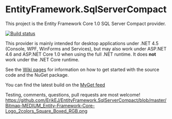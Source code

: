 # EntityFramework.SqlServerCompact
This project is the Entity Framework Core 1.0 SQL Server Compact provider.

[![Build status](https://ci.appveyor.com/api/projects/status/y7eyabev603qgy7h/branch/master?svg=true)](https://ci.appveyor.com/project/ErikEJ/entityframework-sqlservercompact/branch/master)

This provider is mainly intended for desktop applications under .NET 4.5 (Console, WPF, WinForms and Services), but may also work under ASP.NET 4.6 and ASP.NET Core 1.0 when using the full .NET runtime. It does **not** work under the .NET Core runtime.

See the [Wiki pages](https://github.com/ErikEJ/EntityFramework.SqlServerCompact/wiki) for information on how to get started with the source code and the NuGet package.

You can find the latest build on the [MyGet feed](https://www.myget.org/gallery/ef7-sqlce)

Testing, comments, questions, pull requests are most welcome!
https://github.com/ErikEJ/EntityFramework.SqlServerCompact/blob/master/Bitmap-MEDIUM_Entity-Framework-Core-Logo_2colors_Square_Boxed_RGB.png
